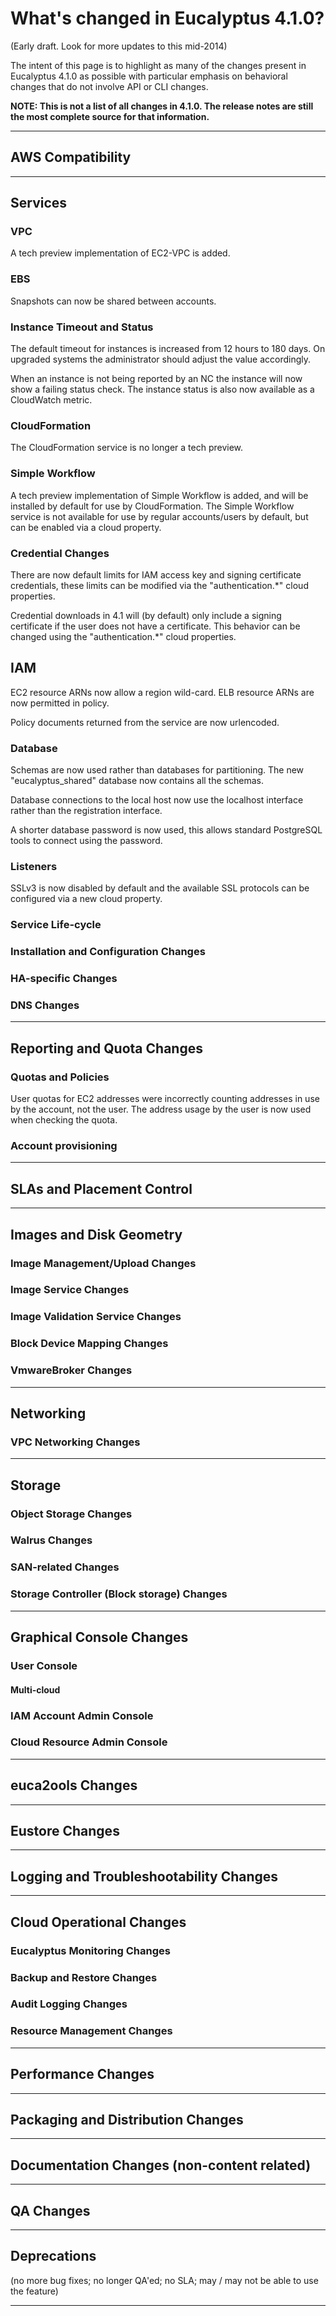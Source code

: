 # What's changed in Eucalyptus 4.1.0? 
(Early draft. Look for more updates to this mid-2014)

The intent of this page is to highlight as many of the changes present in Eucalyptus 4.1.0 as possible with particular emphasis on behavioral changes that do not involve API or CLI changes.

**NOTE: This is not a list of all changes in 4.1.0. The release notes are still the most complete source for that information.**
***

## AWS Compatibility

***
## Services
### VPC
A tech preview implementation of EC2-VPC is added.

### EBS
Snapshots can now be shared between accounts.

### Instance Timeout and Status
The default timeout for instances is increased from 12 hours to 180 days. On upgraded systems the administrator should adjust the value accordingly.

When an instance is not being reported by an NC the instance will now show a failing status check. The instance status is also now available as a CloudWatch metric.

### CloudFormation
The CloudFormation service is no longer a tech preview.

### Simple Workflow
A tech preview implementation of Simple Workflow is added, and will be installed by default for use by CloudFormation. The Simple Workflow service is not available for use by regular accounts/users by default, but can be enabled via a cloud property.

### Credential Changes
There are now default limits for IAM access key and signing certificate credentials, these limits can be modified via the "authentication.*" cloud properties.

Credential downloads in 4.1 will (by default) only include a signing certificate if the user does not have a certificate. This behavior can be changed using the "authentication.*" cloud properties.

## IAM
EC2 resource ARNs now allow a region wild-card. ELB resource ARNs are now permitted in policy.

Policy documents returned from the service are now urlencoded.

### Database
Schemas are now used rather than databases for partitioning. The new "eucalyptus_shared" database now contains all the schemas.

Database connections to the local host now use the localhost interface rather than the registration interface.

A shorter database password is now used, this allows standard PostgreSQL tools to connect using the password.

### Listeners
SSLv3 is now disabled by default and the available SSL protocols can be configured via a new cloud property.

### Service Life-cycle
### Installation and Configuration Changes
### HA-specific Changes
### DNS Changes
***
## Reporting and Quota Changes
### Quotas and Policies
User quotas for EC2 addresses were incorrectly counting addresses in use by the account, not the user. The address usage by the user is now used when checking the quota.

### Account provisioning
***
## SLAs and Placement Control
*** 
## Images and Disk Geometry
### Image Management/Upload Changes
### Image Service Changes
### Image Validation Service Changes
### Block Device Mapping Changes
### VmwareBroker Changes
***
## Networking
### VPC Networking Changes

***
## Storage
### Object Storage Changes
### Walrus Changes
### SAN-related Changes
### Storage Controller (Block storage) Changes
***
## Graphical Console Changes
### User Console 
#### Multi-cloud
### IAM Account Admin Console
### Cloud Resource Admin Console
***
## euca2ools Changes
***
## Eustore Changes
***
## Logging and Troubleshootability Changes
***
## Cloud Operational Changes
### Eucalyptus Monitoring Changes
### Backup and Restore Changes
### Audit Logging Changes
### Resource Management Changes
***
## Performance Changes
***
## Packaging and Distribution Changes
***
## Documentation Changes (non-content related)
***
## QA Changes
***
## Deprecations 
(no more bug fixes; no longer QA'ed; no SLA; may / may not be able to use the feature)
***